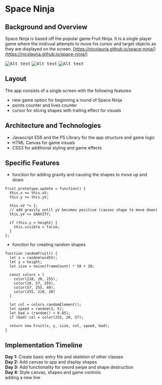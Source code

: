 # Space Ninja

## Background and Overview
Space Ninja is based off the popular game Fruit Ninja. It is a single player game where the inidivual attempts to move his cursor and target objects as they are displayed on the screen. [https://nicolauria.github.io/space-ninja/](https://nicolauria.github.io/space-ninja/)

<kbd>![Alt text](images/space-chop-homepage.png?s=50)</kbd>
<kbd>![Alt text](images/space-chop-game-view.png?s=50)</kbd>
<kbd>![Alt text](images/space-chop-final-score.png?s=50)</kbd>

## Layout
The app consists of a single screen with the following features:
* new game option for beginning a round of Space Ninja
* points counter and lives counter
* cursor for slicing shapes with trailing effect for visuals

## Architecture and Technologies
* Javascript ES6 and the P5 Library for the app structure and game logic
* HTML Canvas for game visuals
* CSS3 for additional styling and game effects

## Specific Features
- function for adding gravity and causing the shapes to move up and down
```
Fruit.prototype.update = function() {
  this.x += this.xV;
  this.y += this.yV;

  this.xV *= 1;
  // add gravity until yV becomes positive (causes shape to move down)
  this.yV += GRAVITY;

  if (this.y > height) {
    this.visible = false;
  }
};
```
- function for creating random shapes
```
function randomFruit() {
  let x = random(width);
  let y = height;
  let size = noise(frameCount) * 50 + 20;

  const colors = [
    color(218, 20, 255),
    color(20, 57, 255),
    color(57, 255, 40),
    color(255, 218, 20)
  ]

  let col = colors.randomElement();
  let speed = random(3, 5);
  let bad = (random() > 0.85);
  if (bad) col = color(255, 20, 57);

  return new Fruit(x, y, size, col, speed, bad);
}
```
## Implementation Timeline
**Day 1:** Create basic entry file and skeleton of other classes<br />
**Day 2:** Add canvas to app and display shapes<br />
**Day 3:** Add functionality for sword swipe and shape destruction<br />
**Day 4:** Style canvas, shapes and game controls<br />
adding a new line
